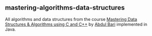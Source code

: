 ## mastering-algorithms-data-structures
All algorithms and data structures from the course [Mastering Data Structures & Algorithms using C and C++](https://www.udemy.com/course/datastructurescncpp/) by [Abdul Bari](https://www.youtube.com/@abdul_bari) implemented in Java.